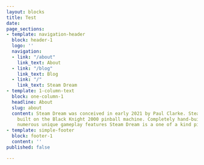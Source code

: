 ```yaml
---
layout: blocks
title: Test
date: 
page_sections:
- template: navigation-header
  block: header-1
  logo: ''
  navigation:
  - link: "/about"
    link_text: About
  - link: "/blog"
    link_text: Blog
  - link: "/"
    link_text: Steam Dream
- template: 1-column-text
  block: one-column-1
  headline: About
  slug: about
  content: Steam Dream was conceived in early 2021 by Paul Clarke. Steam Dream is
    built on the Black Knight 2000 pinball machine. Completely hand-built and features
    numerous unique gameplay features Steam Dream is a one of a kind pinball experience.
- template: simple-footer
  block: footer-1
  content: ''
published: false

---
```

